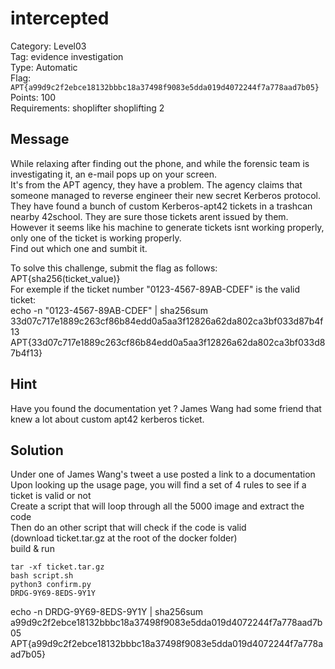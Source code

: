 # intercepted

Category: Level03  
Tag: evidence investigation  
Type: Automatic  
Flag: `APT{a99d9c2f2ebce18132bbbc18a37498f9083e5dda019d4072244f7a778aad7b05}`  
Points: 100  
Requirements: shoplifter shoplifting 2  

## Message
While relaxing after finding out the phone, and while the forensic team is investigating it, an e-mail pops up on your screen.  
It's from the APT agency, they have a problem. The agency claims that someone managed to reverse engineer their new secret Kerberos protocol.  
They have found a bunch of custom Kerberos-apt42 tickets in a trashcan nearby 42school. They are sure those tickets arent issued by them.  
However it seems like his machine to generate tickets isnt working properly, only one of the ticket is working properly.  
Find out which one and sumbit it.  

To solve this challenge, submit the flag as follows: APT{sha256(ticket_value)}  
For exemple if the ticket number "0123-4567-89AB-CDEF" is the valid ticket:  
echo -n "0123-4567-89AB-CDEF" | sha256sum  
33d07c717e1889c263cf86b84edd0a5aa3f12826a62da802ca3bf033d87b4f13  
APT{33d07c717e1889c263cf86b84edd0a5aa3f12826a62da802ca3bf033d87b4f13}  

## Hint
Have you found the documentation yet ? James Wang had some friend that knew a lot about custom apt42 kerberos ticket.  

## Solution
Under one of James Wang's tweet a use posted a link to a documentation  
Upon looking up the usage page, you will find a set of 4 rules to see if a ticket is valid or not  
Create a script that will loop through all the 5000 image and extract the code  
Then do an other script that will check if the code is valid  
(download ticket.tar.gz at the root of the docker folder)  
build & run  
```
tar -xf ticket.tar.gz
bash script.sh
python3 confirm.py
DRDG-9Y69-8EDS-9Y1Y
```
echo -n DRDG-9Y69-8EDS-9Y1Y | sha256sum  
a99d9c2f2ebce18132bbbc18a37498f9083e5dda019d4072244f7a778aad7b05  
APT{a99d9c2f2ebce18132bbbc18a37498f9083e5dda019d4072244f7a778aad7b05}  
